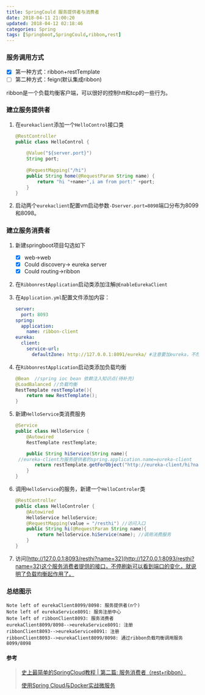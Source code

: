 ```yaml
---
title: SpringCould 服务提供者与消费者
date: 2018-04-11 21:00:20
updated: 2018-04-12 02:18:46
categories: Spring
tags: [Springboot,SpringCould,ribbon,rest]
---
```


### 服务调用方式

- [x] 第一种方式：ribbon+restTemplate
- [ ] 第二种方式：feign(默认集成ribbon)

ribbon是一个负载均衡客户端，可以很好的控制htt和tcp的一些行为。

### 建立服务提供者

1. 在`eurekaclient`添加一个`HelloControl`接口类

   ```java
   @RestController
   public class HelloControl {
       
       @Value("${server.port}")
       String port;
       
       @RequestMapping("/hi")
       public String home(@RequestParam String name) {
           return "hi "+name+",i am from port:" +port;
       }
   }
   ```

2. 启动两个`eurekaclient`配置vm启动参数`-Dserver.port=8098`端口分布为8099和8098。

### 建立服务消费者

1. 新建springboot项目勾选如下

   - [x] web->web
   - [x] Could discovery-> eureka server
   - [x] Could routing->ribbon

2. 在`RibbonrestApplication`启动类添加注解`@EnableEurekaClient`

3. 在`Application.yml`配置文件添加内容：

   ```yaml
   server:
     port: 8093
   spring:
     application:
       name: ribbon-client
   eureka:
     client:
       service-url:
         defaultZone: http://127.0.0.1:8091/eureka/ #注意要加eureka，不然找不到
   ```

4. 在`RibbonrestApplication`启动类添加负载均衡

   ```java
   @Bean  //spring ioc bean 依赖注入知识点(待补充)
   @LoadBalanced //负载均衡
   RestTemplate restTemplate(){
       return new RestTemplate();
   }
   ```

5. 新建`HelloService`类消费服务

   ```Java
   @Service
   public class HelloService {
       @Autowired
       RestTemplate restTemplate;

       public String hiService(String name){
    //eureka-client为服务提供者的spring.application.name=eureka-client
          return restTemplate.getForObject("http://eureka-client/hi?name="+name,String.class); //该url为服务提供者提供的接口
       }
   }
   ```

6. 调用`HelloService`的服务，新建一个`HelloControler`类

   ```Java
   @RestController
   public class HelloControler {
       @Autowired
       HelloService helloService;
       @RequestMapping(value = "/resthi") //访问入口
       public String hi(@RequestParam String name){
           return helloService.hiService(name); //调用消费服务
       }
   }
   ```

7. 访问[http://127.0.0.1:8093/resthi?name=32](http://127.0.0.1:8093/resthi?name=32)这个服务消费者提供的接口，不停刷新可以看到端口的变化，就说明了负载均衡起作用了。

### 总结图示

```sequence
Note left of eurekaClient8099/8098: 服务提供者(n个)
Note left of eurekaService8091: 服务注册中心
Note left of ribbonClient8093: 服务消费者
eurekaClient8099/8098-->eurekaService8091: 注册
ribbonClient8093-->eurekaService8091: 注册
ribbonClient8093-->eurekaClient8099/8098: 通过ribbon负载均衡调用服务8099/8098
```

#### 参考

>  [史上最简单的SpringCloud教程 | 第二篇: 服务消费者（rest+ribbon）](https://blog.csdn.net/forezp/article/details/69788938)
>
> [使用Spring Cloud与Docker实战微服务](http://book.itmuch.com/2%20Spring%20Cloud/2.3.1%20Ribbon.html)

